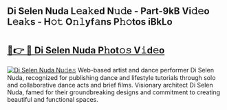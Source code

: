 ## Di Selen Nuda L𝚎a𝚔ed N𝚞𝚍e - Part-9kB Vi𝚍𝚎o L𝚎a𝚔s - H𝚘𝚝 O𝚗𝚕yf𝚊ns P𝚑𝚘tos iBkLo

# <h2><a href="http://kf9aggd.oniu.top/?m=Di+Selen+Nuda">🔗👉 🔴 Di Selen Nuda P𝚑ot𝚘𝚜 V𝚒d𝚎o</a></h2>

[![Di Selen Nuda Nu𝚍e𝚜](https://i.imgur.com/0qMVB7G.gif)](http://kf9aggd.oniu.top/?m=Di+Selen+Nuda)
Web-based artist and dance performer Di Selen Nuda, recognized for publishing dance and lifestyle tutorials through solo and collaborative dance acts and brief films. Visionary architect Di Selen Nuda, famed for their groundbreaking designs and commitment to creating beautiful and functional spaces.  
